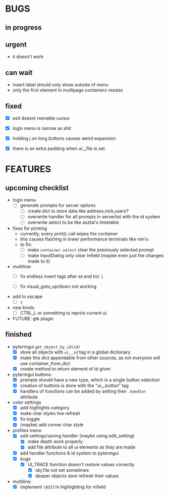 # BUGS
## in progress

## urgent
- `D` doesn't work

## can wait
- insert label should only show outside of menu
- only the first element in multipage containers resizes

## fixed
- [x] exit doesnt reenable cursor
- [x] login menu is narrow as shit
- [x] holding j on long buttons causes weird expansion
- [x] there is an extra padding when ui__file is set



# FEATURES 
## upcoming checklist
- login menu
    * [ ] generate prompts for server options
        + [ ] create dict to store data like address,nick,users?
        + [ ] overwrite handler for all prompts in serverlist with the id system
        + [ ] overwrite select to be like asztal's timetable

- fixes for printing
    * currently, every print() call wipes the container
    * this causes flashing in lower performance terminals like vim's
    * to fix:
        + [ ] make `container.select` clear the previously selected prompt
        + [ ] make InputDialog only clear Infield (maybe even just the changes made to it)
 
- multiline:
    * [ ] fix endless insert tags after `dd` and `ESC` `i`
    * [ ] fix visual_goto_up/down not working


- add to escape
    * [ ] `s` 

- new binds
    * [ ] CTRL_L or something to reprint current ui

- FUTURE: gtk plugin

## finished
- pytermgui `get_object_by_id(id)`
    * [x] store all objects with `ui__id` tag in a global dictionary
    * [x] make this dict appendable from other sources, as not everyone will use container_from_dict
    * [x] create method to return element of id given

- pytermgui buttons
    * [x] prompts should have a new type, which is a single button selection
    * [x] creation of buttons is done with the "ui__button" tag
    * [x] handlers of functions can be added by setting their `.handler` attribute

- color settings
    * [x] add highlights category
    * [x] make char styles live refresh
    * [x] fix <space> toggle
    * [x] (maybe) add corner char style

- profiles menu
    * [x] add settings/saving handler (maybe using edit_setting)
        + [x] make depth work properly
        + [x] add file attribute to all ui elements as they are made
    * [x] add handler functions & id system to pytermgui
    * [x] bugs
        + [x] UI_TRACE function doesn't restore values correctly
            - [x] obj.file not set sometimes
            - [x] deeper objects dont refresh their values

- multiline:
    * [x] implement `\033[7m` highlighting for infield
